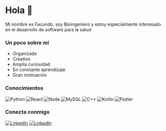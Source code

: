 # Hola :wave:

Mi nombre es Facundo, soy Bioingeniero y estoy especialmente interesado en el desarrollo de software para la salud

### Un poco sobre mí
- Organizado
- Creativo
- Amplia curiosidad
- En constante aprendizaje
- Gran motivación

### Conocimientos

<img alt="Python" align="left" src="https://img.shields.io/badge/Python-3776AB?style=for-the-badge&logo=python&logoColor=white" />
<img alt="React" align="left" src="https://img.shields.io/badge/React-20232A?style=for-the-badge&logo=react&logoColor=61DAFB" />
<img alt="Node" align="left" src="https://img.shields.io/badge/Node.js-339933?style=for-the-badge&logo=nodedotjs&logoColor=white" />
<img alt="MySQL" align="left" src="https://img.shields.io/badge/MySQL-00000F?style=for-the-badge&logo=mysql&logoColor=white" />
<img alt="C++" align="left" src="https://img.shields.io/badge/C%2B%2B-00599C?style=for-the-badge&logo=c%2B%2B&logoColor=white" />
<img alt="Kotlin" align="left" src="https://img.shields.io/badge/Kotlin-0095D5?&style=for-the-badge&logo=kotlin&logoColor=white" />
<img alt="Flutter" src="https://img.shields.io/badge/Flutter-02569B?style=for-the-badge&logo=flutter&logoColor=white" />

### Conecta conmigo

<a href="https://www.linkedin.com/in/facubrt/"><img alt="LinkedIn" src="https://img.shields.io/badge/linkedin-%230077B5.svg?&style=for-the-badge&logo=linkedin&logoColor=white" /></a>
<a href="https://www.twitter.com/facubrt/"><img alt="LinkedIn" src="https://img.shields.io/badge/Twitter-1DA1F2?style=for-the-badge&logo=twitter&logoColor=white" /></a>
